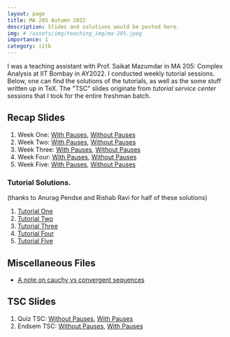 ```yaml
---
layout: page
title: MA 205 Autumn 2022
description: Slides and solutions would be posted here.
img: # /assets/img/teaching_img/ma-205.jpeg
importance: 1
category: iitb
---
```



I was a teaching assistant with Prof. Saikat Mazumdar in MA 205: Complex Analysis at IIT Bombay in AY2022. I conducted weekly tutorial sessions. Below, one can find the solutions of the tutorials, as well as the some stuff written up in TeX. The "TSC" slides originate from _tutorial service center_ sessions that I took for the entire freshman batch.


## Recap Slides

1. Week One: [With Pauses](https://siddhant-midha.github.io/assets/pdf/teaching_pdf/ma-205-22/week1_recap_slides.pdf), [Without Pauses](https://siddhant-midha.github.io/assets/pdf/teaching_pdf/ma-205-22/week1_recap_handout.pdf)
2. Week Two: [With Pauses](https://siddhant-midha.github.io/assets/pdf/teaching_pdf/ma-205-22/week2_recap_handout.pdf), [Without Pauses](https://siddhant-midha.github.io/assets/pdf/teaching_pdf/ma-205-22/week2_recap.pdf)
3. Week Three: [With Pauses](https://siddhant-midha.github.io/assets/pdf/teaching_pdf/ma-205-22/week3_recap_slides.pdf), [Without Pauses](https://siddhant-midha.github.io/assets/pdf/teaching_pdf/ma-205-22/week3_recap_handout.pdf)
4. Week Four: [With Pauses](https://siddhant-midha.github.io/assets/pdf/teaching_pdf/ma-205-22/week4_recap_slides.pdf), [Without Pauses](https://siddhant-midha.github.io/assets/pdf/teaching_pdf/ma-205-22/week4_recap_handout.pdf)
5. Week Five: [With Pauses](https://siddhant-midha.github.io/assets/pdf/teaching_pdf/ma-205-22/week5_recap_slides.pdf), [Without Pauses](https://siddhant-midha.github.io/assets/pdf/teaching_pdf/ma-205-22/week5_recap_handout.pdf)


### Tutorial Solutions.
(thanks to Anurag Pendse and Rishab Ravi for half of these solutions)

1. [Tutorial One](https://siddhant-midha.github.io/assets/pdf/teaching_pdf/ma-205-22/tut1_sol.pdf)
2. [Tutorial Two](https://siddhant-midha.github.io/assets/pdf/teaching_pdf/ma-205-22/tut2_sol.pdf)
3. [Tutorial Three](https://siddhant-midha.github.io/assets/pdf/teaching_pdf/ma-205-22/tut3_sol.pdf)
4. [Tutorial Four](https://siddhant-midha.github.io/assets/pdf/teaching_pdf/ma-205-22/tut4_sol.pdf)
5. [Tutorial Five](https://siddhant-midha.github.io/assets/pdf/teaching_pdf/ma-205-22/tut5_sol.pdf)

## Miscellaneous Files
- [A note on cauchy vs convergent sequences](https://siddhant-midha.github.io/assets/pdf/teaching_pdf/ma-205-22/cauchy_and_convergent.pdf)

## TSC Slides
1. Quiz TSC: [Without Pauses](https://siddhant-midha.github.io/assets/pdf/teaching_pdf/ma-205-22/MA205_TSC_I_slides.pdf), [With Pauses](https://siddhant-midha.github.io/assets/pdf/teaching_pdf/ma-205-22/MA205_TSC_I_handout.pdf)
2. Endsem TSC: [Without Pauses](https://siddhant-midha.github.io/assets/pdf/teaching_pdf/ma-205-22/MA205_TSC_II_handout.pdf), [With Pauses](https://siddhant-midha.github.io/assets/pdf/teaching_pdf/ma-205-22/MA205_TSC_II_slides.pdf)


 

